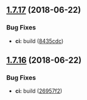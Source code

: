 ## [1.7.17](https://module.kopaxgroup.com/bootstrap-styled/navigation-bar/compare/v1.7.16...v1.7.17) (2018-06-22)


### Bug Fixes

* **ci:** build ([8435cdc](https://module.kopaxgroup.com/bootstrap-styled/navigation-bar/commit/8435cdc))

## [1.7.16](https://module.kopaxgroup.com/bootstrap-styled/navigation-bar/compare/v1.7.15...v1.7.16) (2018-06-22)


### Bug Fixes

* **ci:** build ([26957f2](https://module.kopaxgroup.com/bootstrap-styled/navigation-bar/commit/26957f2))
